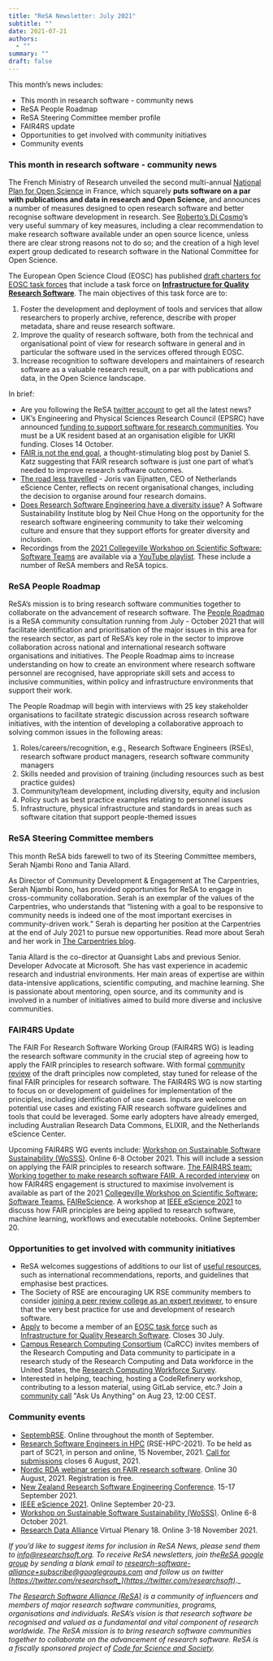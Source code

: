 ```yaml
---
title: "ReSA Newsletter: July 2021"
subtitle: ""
date: 2021-07-21
authors:
  - ""
summary: ""
draft: false
---
```


This month’s news includes:

* This month in research software - community news
* ReSA People Roadmap
* ReSA Steering Committee member profile
* FAIR4RS update
* Opportunities to get involved with community initiatives
* Community events

### This month in research software - community news

The French Ministry of Research unveiled the second multi-annual [National Plan for Open Science](https://www.ouvrirlascience.fr/second-national-plan-for-open-science/) in France, which squarely **puts software on a par with publications and data in research and Open Science**, and announces a number of measures designed to open research software and better recognise software development in research. See [Roberto’s Di Cosmo](https://www.rd-alliance.org/group/software-source-code-ig-rdaforce11-software-source-code-identification-wg-cure-fair-wg-fair-3)’s very useful summary of key measures, including a clear recommendation to make research software available under an open source licence, unless there are clear strong reasons not to do so; and the creation of a high level expert group dedicated to research software in the National Committee for Open Science.

The European Open Science Cloud (EOSC) has published [draft charters for EOSC task forces](https://www.eosc.eu/news/draft-charters-eosc-association-task-forces-published) that include a task force on **[Infrastructure for Quality Research Software](https://www.eosc.eu/sites/default/files/tfcharters/eosca_tfinfrastructureforqualityresearchsoftware_draftcharter_20210614.pdf)**. The main objectives of this task force are to: 
1. Foster the development and deployment of tools and services that allow researchers to properly archive, reference, describe with proper metadata, share and reuse research software. 
2. Improve the quality of research software, both from the technical and organisational point of view for research software in general and in particular the software used in the services offered through EOSC. 
3. Increase recognition to software developers and maintainers of research software as a valuable research result, on a par with publications and data, in the Open Science landscape.

In brief:

* Are you following the ReSA [twitter account](https://twitter.com/ResearchSoft) to get all the latest news? 
* UK’s Engineering and Physical Sciences Research Council (EPSRC) have announced [funding to support software for research communities](https://www.ukri.org/opportunity/software-for-research-communities/?utm_medium=email&utm_source=govdelivery). You must be a UK resident based at an organisation eligible for UKRI funding. Closes 14 October.
* [FAIR is not the end goal](https://danielskatzblog.wordpress.com/2021/06/28/fair-is-not-the-end-goal/), a thought-stimulating blog post by Daniel S. Katz suggesting that FAIR research software is just one part of what’s needed to improve research software outcomes.
* [The road less travelled](https://www.esciencecenter.nl/news/the-road-less-travelled/) - Joris van Eijnatten, CEO of  Netherlands eScience Center, reflects on recent organisational changes, including the decision to organise around four research domains.
* [Does Research Software Engineering have a diversity issue](https://www.software.ac.uk/blog/2021-07-01-does-research-software-engineering-have-diversity-issue)? A Software Sustainability Institute blog by Neil Chue Hong on the opportunity for the research software engineering community to take their welcoming culture and ensure that they support efforts for greater diversity and inclusion. 
* Recordings from the [2021 Collegeville Workshop on Scientific Software: Software Teams](https://collegeville.github.io/CW21/) are available via a [YouTube playlist](https://www.youtube.com/playlist?list=PLSsqt6vUDjJ1aXNKaInUI3-p2KIKDGicA). These include a number of ReSA members and ReSA topics. 

### ReSA People Roadmap

ReSA’s mission is to bring research software communities together to collaborate on the advancement of research software. The [People Roadmap](https://drive.google.com/file/d/1wNTXse2w9YG0sR4FT5tA6SLVALSC3XSh/view) is a ReSA community consultation running from July - October 2021 that will facilitate identification and prioritisation of the major issues in this area for the research sector, as part of ReSA’s key role in the sector to improve collaboration across national and international research software organisations and initiatives. The People Roadmap aims to increase understanding on how to create an environment where research software personnel are recognised, have appropriate skill sets and access to inclusive communities, within policy and infrastructure environments that support their work.

The People Roadmap will begin with interviews with 25 key stakeholder organisations to facilitate strategic discussion across research software initiatives, with the intention of developing a collaborative approach to solving common issues in the following areas:
 
1. Roles/careers/recognition, e.g., Research Software Engineers (RSEs), research software product managers, research software community managers
2. Skills needed and provision of training (including resources such as best practice guides)
3. Community/team development, including diversity, equity and inclusion
4. Policy such as best practice examples relating to personnel issues
5. Infrastructure, physical infrastructure and standards in areas such as software citation that support people-themed issues

### ReSA Steering Committee members

This month ReSA bids farewell to two of its Steering Committee members, Serah Njambi Rono and Tania Allard. 

As Director of Community Development & Engagement at The Carpentries, Serah Njambi Rono, has provided opportunities for ReSA to engage in cross-community collaboration. Serah is an exemplar of the values of the Carpentries, who understands that “listening with a goal to be responsive to community needs is indeed one of the most important exercises in community-driven work.” Serah is departing her position at the Carpentries at the end of July 2021 to pursue new opportunities. Read more about Serah and her work in [The Carpentries blog](https://carpentries.org/blog/2021/06/director-of-community-development-transition/).

Tania Allard is the co-director at Quansight Labs and previous Senior. Developer Advocate at Microsoft. She has vast experience in academic research and industrial environments. Her main areas of expertise are within data-intensive applications, scientific computing, and machine learning. She is passionate about mentoring, open source, and its community and is involved in a number of initiatives aimed to build more diverse and inclusive communities. 

### FAIR4RS Update
The FAIR For Research Software Working Group (FAIR4RS WG) is leading the research software community in the crucial step of agreeing how to apply the FAIR principles to research software. With formal [community review](https://www.rd-alliance.org/group/fair-research-software-fair4rs-wg/outcomes/fair-principles-research-software-fair4rs#comment-30717) of the draft principles now completed, stay tuned for release of the final FAIR principles for research software.
The FAIR4RS WG is now starting to focus on or development of guidelines for implementation of the principles, including identification of use cases. Inputs are welcome on potential use cases and existing FAIR research software guidelines and tools that could be leveraged. Some early adopters have already emerged, including Australian Research Data Commons, ELIXIR, and the Netherlands eScience Center. 

Upcoming FAIR4RS WG events include:
[Workshop on Sustainable Software Sustainability (WoSSS)](https://wosss.org/wosss21-home). Online 6-8 October 2021. This will include a session on applying the FAIR principles to research software.
[The FAIR4RS team: Working together to make research software FAIR. A recorded interview](https://youtu.be/HyWhTt0E6Ts) on how FAIR4RS engagement is structured to maximise involvement is available as part of the 2021 [Collegeville Workshop on Scientific Software: Software Teams.](https://collegeville.github.io/CW21/) 
[FAIReScience](https://researchsoft.github.io/FAIReScience/). A workshop at [IEEE eScience 2021](https://www.escience2021.org/) to discuss how FAIR principles are being applied to research software, machine learning, workflows and executable notebooks. Online September 20.

### Opportunities to get involved with community initiatives

- ReSA welcomes suggestions of additions to our list of [useful resources](https://www.researchsoft.org/guidelines/), such as international recommendations, reports, and guidelines that emphasise best practices.
- The Society of RSE are encouraging UK RSE community members to consider [joining a peer review college as an expert reviewer](https://society-rse.org/software-is-part-of-research-and-research-software-engineers-should-be-part-of-how-it-is-assessed/), to ensure that the very best practice for use and development of research software. 
- [Apply](https://www.eoscsecretariat.eu/eosc-liaison-platform/post/call-members-eosc-association-task-forces) to become a member of an [EOSC task force](https://www.eosc.eu/news/draft-charters-eosc-association-task-forces-published) such as [Infrastructure for Quality Research Software](https://www.eosc.eu/sites/default/files/tfcharters/eosca_tfinfrastructureforqualityresearchsoftware_draftcharter_20210614.pdf). Closes 30 July.
- [Campus Research Computing Consortium](https://carcc.org/rcd-professionalization/rcdprof-census/research-study-on-research-computing-and-data-workforce/) (CaRCC) invites members of the Research Computing and Data community to participate in a research study of the Research Computing and Data  workforce in the United States, the [Research Computing Workforce Survey](https://northwestern.az1.qualtrics.com/jfe/form/SV_8345y1KCls4nNci). 
- Interested in helping, teaching, hosting a CodeRefinery workshop, contributing to a lesson material, using GitLab service, etc.? Join a [community call](https://twitter.com/coderefine/status/1407576177007415299) "Ask Us Anything" on Aug 23, 12:00 CEST.

### Community events

- [SeptembRSE](https://society-rse.org/events/septembrse/). Online throughout the month of September. 
- [Research Software Engineers in HPC](https://us-rse.org/rse-hpc-2021/) (RSE-HPC-2021). To be held as part of SC21, in person and online, 15 November, 2021. [Call for submissions](https://us-rse.org/rse-hpc-2021/call/) closes 6 August, 2021.
- [Nordic RDA webinar series on FAIR research software](https://rda-software-webinar.readthedocs.io/en/latest/Program/). Online 30 August, 2021. Registration is free.
- [New Zealand Research Software Engineering Conference](https://www.rseconference.nz/). 15-17 September 2021. 
- [IEEE eScience 2021](https://www.escience2021.org/). Online September 20-23.
- [Workshop on Sustainable Software Sustainability (WoSSS)](https://wosss.org/wosss21-home). Online 6-8 October 2021.
- [Research Data Alliance](https://www.rd-alliance.org/about-rda) Virtual Plenary 18. Online 3-18 November 2021. 

_If you’d like to suggest items for inclusion in ReSA News, please send them to_ [_info@researchsoft.org_](mailto:info@researchsoft.org)_. To receive ReSA newsletters, join the_[_ReSA google group_](https://groups.google.com/forum/#!forum/research-software-alliance) _by sending a blank email to_ [_research-software-alliance+subscribe@googlegroups.com_](mailto:research-software-alliance+subscribe@googlegroups.com) _and follow us on twitter_ [_https://twitter.com/researchsoft_](https://twitter.com/researchsoft)_._

_The_ [_Research Software Alliance (ReSA)_](https://www.researchsoft.org/) _is a community of influencers and members of major research software communities, programs, organisations and individuals. ReSA’s vision is that research software be recognised and valued as a fundamental and vital component of research worldwide. The ReSA mission is to bring research software communities together to collaborate on the advancement of research software. ReSA is a fiscally sponsored project of_ [_Code for Science and Society_](https://codeforscience.org/)_._
